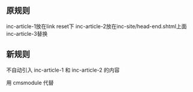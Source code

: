 ## 原规则

inc-article-1放在link reset下
inc-article-2放在inc-site/head-end.shtml上面
inc-article-3替换<div cms-include="article"></div>

## 新规则

不自动引入 inc-article-1 和 inc-article-2 的内容


用 cmsmodule 代替 <div cms-include="article"></div>
